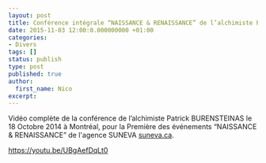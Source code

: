 ```yaml
---
layout: post
title: Conférence intégrale “NAISSANCE & RENAISSANCE” de l’alchimiste Patrick Burensteinas
date: 2015-11-03 12:00:0.000000000 +01:00
categories:
- Divers
tags: []
status: publish
type: post
published: true
author:
  first_name: Nico
excerpt:
---
```


Vidéo complète de la conférence de l’alchimiste Patrick BURENSTEINAS le 18 Octobre 2014 à Montréal, pour la Première des événements “NAISSANCE & RENAISSANCE” de l'agence SUNEVA [suneva.ca](http://suneva.ca/).

<https://youtu.be/UBgAefDqLt0>
